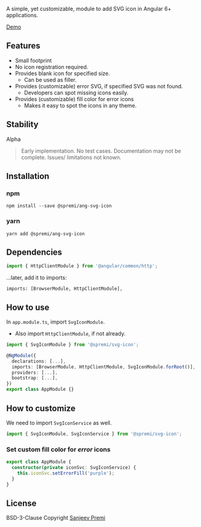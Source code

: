 A simple, yet customizable, module to add SVG icon in Angular 6+ applications.

[Demo](https://ang-svg-icons.stackblitz.io)

## Features
* Small footprint
* No icon registration required.
* Provides blank icon for specified size.
  - Can be used as filler.
* Provides (customizable) error SVG, if specified SVG was not found.
  - Developers can spot missing icons easily.
* Provides (customizable) fill color for error icons
  - Makes it easy to spot the icons in any theme.

## Stability
Alpha
> Early implementation.
> No test cases.
> Documentation may not be complete.
> Issues/ limitations not known.

## Installation

### npm
```
npm install --save @spremi/ang-svg-icon
```
### yarn
```
yarn add @spremi/ang-svg-icon
```
## Dependencies

```typescript
import { HttpClientModule } from '@angular/common/http';
```
...later, add it to imports:
```
imports: [BrowserModule, HttpClientModule],
```

## How to use

In ``app.module.ts``, import ``SvgIconModule``.
- Also import ``HttpClientModule``, if not already.

```typescript
import { SvgIconModule } from '@spremi/svg-icon';

@NgModule({
  declarations: [...],
  imports: [BrowserModule, HttpClientModule, SvgIconModule.forRoot()],
  providers: [...],
  bootstrap: [...],
})
export class AppModule {}
```

## How to customize
We need to import ``SvgIconService`` as well.

```typescript
import { SvgIconModule, SvgIconService } from '@spremi/svg-icon';
```

### Set custom fill color for _error_ icons
```typescript
export class AppModule {
  constructor(private iconSvc: SvgIconService) {
    this.iconSvc.setErrorFill('purple');
  }
}
```

## License
BSD-3-Clause Copyright [Sanjeev Premi](https://github.com/spremi)
